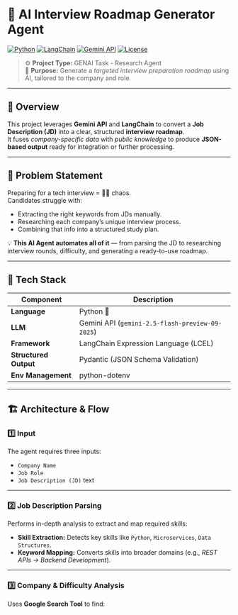 # 🤖 AI Interview Roadmap Generator Agent

[![Python](https://img.shields.io/badge/Python-3.10+-blue.svg)](https://www.python.org/)
[![LangChain](https://img.shields.io/badge/LangChain-Framework-green)](https://www.langchain.com/)
[![Gemini API](https://img.shields.io/badge/Gemini-API-orange)](https://ai.google.dev/)
[![License](https://img.shields.io/badge/License-MIT-lightgrey.svg)](LICENSE)

> ⚙️ **Project Type:** GENAI Task - Research Agent  
> 🧠 **Purpose:** Generate a *targeted interview preparation roadmap* using AI, tailored to the company and role.

---

## 🧩 Overview

This project leverages **Gemini API** and **LangChain** to convert a **Job Description (JD)** into a clear, structured **interview roadmap**.  
It fuses *company-specific data* with *public knowledge* to produce **JSON-based output** ready for integration or further processing.

---

## 🚨 Problem Statement

Preparing for a tech interview = 😵‍💫 chaos.  
Candidates struggle with:
- Extracting the right keywords from JDs manually.  
- Researching each company’s unique interview process.  
- Combining that info into a structured study plan.  

💡 **This AI Agent automates all of it** — from parsing the JD to researching interview rounds, difficulty, and generating a ready-to-use roadmap.

---

## 🧠 Tech Stack

| Component | Description |
|------------|-------------|
| **Language** | Python 🐍 |
| **LLM** | Gemini API (`gemini-2.5-flash-preview-09-2025`) |
| **Framework** | LangChain Expression Language (LCEL) |
| **Structured Output** | Pydantic (JSON Schema Validation) |
| **Env Management** | python-dotenv |

---

## 🏗️ Architecture & Flow

### 1️⃣ Input
The agent requires three inputs:
- `Company Name`
- `Job Role`
- `Job Description (JD)` text

---

### 2️⃣ Job Description Parsing
Performs in-depth analysis to extract and map required skills:

- **Skill Extraction:** Detects key skills like `Python`, `Microservices`, `Data Structures`.
- **Keyword Mapping:** Converts skills into broader domains (e.g., *REST APIs → Backend Development*).

---

### 3️⃣ Company & Difficulty Analysis
Uses **Google Search Tool** to find:
